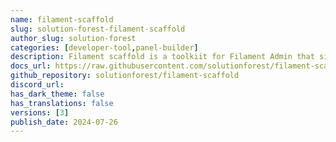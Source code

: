 ```yaml
---
name: filament-scaffold
slug: solution-forest-filament-scaffold
author_slug: solution-forest
categories: [developer-tool,panel-builder]
description: Filament scaffold is a toolkiit for Filament Admin that simplifies the generation of resources. It can automatically generate madels, resources, migration files, and more, creating corresponding forms and table views based on the database table.
docs_url: https://raw.githubusercontent.com/solutionforest/filament-scaffold/main/README.md
github_repository: solutionforest/filament-scaffold
discord_url: 
has_dark_theme: false
has_translations: false
versions: [3]
publish_date: 2024-07-26
---
```

